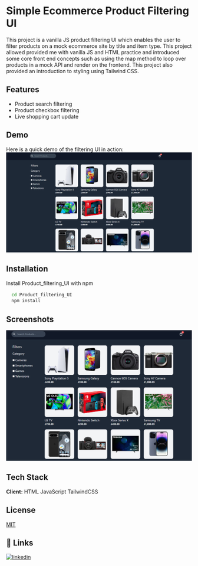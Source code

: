 
# Simple Ecommerce Product Filtering UI

This project is a vanilla JS product filtering UI which enables the user to filter products on a mock ecommerce site by title and item type. This project allowed provided me with vanilla JS and HTML practice and introduced some core front end concepts such as using the map method to loop over products in a mock API and render on the frontend. This project also provided an introduction to styling using Tailwind CSS.


## Features

- Product search filtering
- Product checkbox filtering
- Live shopping cart update


## Demo
Here is a quick demo of the filtering UI in action:
![App Demo](https://github.com/tdt13/Product_filtering_UI/blob/master/Product_filter_UI.gif?raw=true)


## Installation

Install Product_filtering_UI with npm

```bash
  cd Product_filtering_UI
  npm install
```
    
## Screenshots

![App Screenshot](https://github.com/tdt13/Product_filtering_UI/blob/master/App_screenshot_1.PNG?raw=true)


## Tech Stack

**Client:** HTML JavaScript TailwindCSS




## License

[MIT](https://choosealicense.com/licenses/mit/)


## 🔗 Links
[![linkedin](https://img.shields.io/badge/linkedin-0A66C2?style=for-the-badge&logo=linkedin&logoColor=white)](https://www.linkedin.com/in/thomas-turner-university-of-leeds-crystallisation/)


